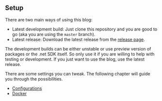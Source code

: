 ## Setup

There are two main ways of using this blog:
* Latest development build: Just clone this repository and you are good to go (aka you are using the `master` branch).
* Latest release: Download the latest release from the [release page](https://github.com/linkdotnet/Blog/releases).

The development builds can be either unstable or use preview version of packages or the .net SDK itself. So only use it if you are willing to help with testing or development.
If you just want to use the blog, use the latest release.

There are some settings you can tweak. The following chapter will guide you
through the possibilities.

-   [Configurations](Configuration.md)
-   [Docker](Docker.md)
